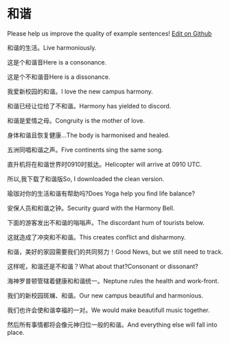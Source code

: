 # 和谐

Please help us improve the quality of example sentences! [Edit on Github](https://github.com/jiyushe/jiyu-example-sentence-source/blob/main/chinese/hexie.md)

<p><span class="chinese">和谐的生活。</span><span class="english">Live harmoniously.</span></p>

<p><span class="chinese">这是个和谐音</span><span class="english">Here is a consonance.</span></p>

<p><span class="chinese">这是个不和谐音</span><span class="english">Here is a dissonance.</span></p>

<p><span class="chinese">我爱新校园的和谐。</span><span class="english">I love the new campus harmony.</span></p>

<p><span class="chinese">和谐已经让位给了不和谐。</span><span class="english">Harmony has yielded to discord.</span></p>

<p><span class="chinese">和谐是爱情之母。</span><span class="english">Congruity is the mother of love.</span></p>

<p><span class="chinese">身体和谐且恢复健康…</span><span class="english">The body is harmonised and healed.</span></p>

<p><span class="chinese">五洲同唱和谐之声。</span><span class="english">Five continents sing the same song.</span></p>

<p><span class="chinese">直升机将在和谐世界时0910时抵达。</span><span class="english">Helicopter will arrive at 0910 UTC.</span></p>

<p><span class="chinese">所以,我下载了和谐版</span><span class="english">So, I downloaded the clean version.</span></p>

<p><span class="chinese">瑜珈对你的生活和谐有帮助吗?</span><span class="english">Does Yoga help you find life balance?</span></p>

<p><span class="chinese">安保人员和和谐之钟。</span><span class="english">Security guard with the Harmony Bell.</span></p>

<p><span class="chinese">下面的游客发出不和谐的嗡嗡声。</span><span class="english">The discordant hum of tourists below.</span></p>

<p><span class="chinese">这就造成了冲突和不和谐。</span><span class="english">This creates conflict and disharmony.</span></p>

<p><span class="chinese">和谐，美好的家园需要我们的共同努力！</span><span class="english">Good News, but we still need to track.</span></p>

<p><span class="chinese">这样呢，和谐还是不和谐？</span><span class="english">What about that?Consonant or dissonant?</span></p>

<p><span class="chinese">海神罗普顿管辖着健康和和谐统一。</span><span class="english">Neptune rules the health and work-front.</span></p>

<p><span class="chinese">我们的新校园斑斓、和谐。</span><span class="english">Our new campus beautiful and harmonious.</span></p>

<p><span class="chinese">我们也许会使和谐幸福的一对。</span><span class="english">We would make beautifull music together.</span></p>

<p><span class="chinese">然后所有事情都将会像元神归位一般的和谐。</span><span class="english">And everything else will fall into place.</span></p>

